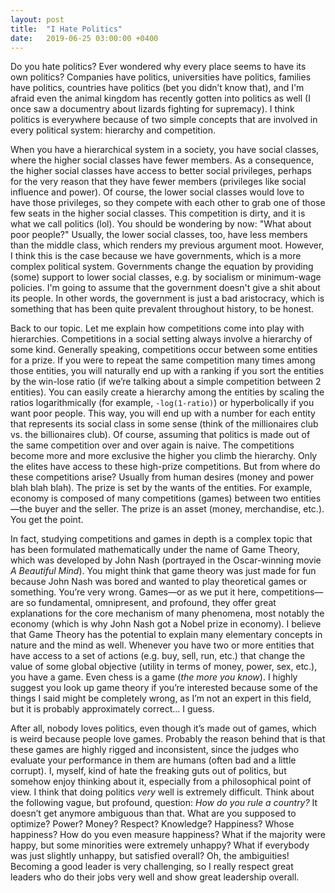 ```yaml
---
layout: post
title:  "I Hate Politics"
date:   2019-06-25 03:00:00 +0400
---
```


Do you hate politics? Ever wondered why every place seems to have its own politics?  Companies have politics, universities have politics, families have politics, countries have politics (bet you didn’t know that), and I'm afraid even the animal kingdom has recently gotten into politics as well (I once saw a documentry about lizards fighting for supremacy). I think politics is everywhere because of two simple concepts that are involved in every political system: hierarchy and competition.

When you have a hierarchical system in a society, you have social classes, where the higher social classes have fewer members. As a consequence, the higher social classes have access to better social privileges, perhaps for the very reason that they have fewer members (privileges like social influence and power). Of course, the lower social classes would love to have those privileges, so they compete with each other to grab one of those few seats in the higher social classes. This competition is dirty, and it is what we call politics (lol). You should be wondering by now: "What about poor people?" Usually, the lower social classes, too, have less members than the middle class, which renders my previous argument moot. However, I think this is the case because we have governments, which is a more complex political system. Governments change the equation by providing (some) support to lower social classes, e.g. by socialism or minimum-wage policies. I'm going to assume that the government doesn't give a shit about its people. In other words, the government is just a bad aristocracy, which is something that has been quite prevalent throughout history, to be honest.

Back to our topic. Let me explain how competitions come into play with hierarchies. Competitions in a social setting always involve a hierarchy of some kind. Generally speaking, competitions occur between some entities for a prize. If you were to repeat the same competition many times among those entities, you will naturally end up with a ranking if you sort the entities by the win-lose ratio (if we’re talking about a simple competition between 2 entities). You can easily create a hierarchy among the entities by scaling the ratios logarithmically (for example, `-log(1-ratio)`) or hyperbolically if you want poor people. This way, you will end up with a number for each entity that represents its social class in some sense (think of the millionaires club vs. the billionaires club). Of course, assuming that politics is made out of the same competition over and over again is naive. The competitions become more and more exclusive the higher you climb the hierarchy. Only the elites have access to these high-prize competitions. But from where do these competitions arise? Usually from human desires (money and power blah blah blah). The prize is set by the wants of the entities. For example, economy is composed of many competitions (games) between two entities—the buyer and the seller. The prize is an asset (money, merchandise, etc.). You get the point.

In fact, studying competitions and games in depth is a complex topic that has been formulated mathematically under the name of Game Theory, which was developed by John Nash (portrayed in the Oscar-winning movie *A Beautiful Mind*). You might think that game theory was just made for fun because John Nash was bored and wanted to play theoretical games or something. You’re very wrong. Games—or as we put it here, competitions—are so fundamental, omnipresent, and profound, they offer great explanations for the core mechanism of many phenomena, most notably the economy (which is why John Nash got a Nobel prize in economy). I believe that Game Theory has the potential to explain many elementary concepts in nature and the mind as well. Whenever you have two or more entities that have access to a set of actions (e.g. buy, sell, run, etc.) that change the value of some global objective (utility in terms of money, power, sex, etc.), you have a game. Even chess is a game (*the more you know*). I highly suggest you look up game theory if you’re interested because some of the things I said might be completely wrong, as I’m not an expert in this field, but it is probably approximately correct... I guess.

After all, nobody loves politics, even though it’s made out of games, which is weird because people love games. Probably the reason behind that is that these games are highly rigged and inconsistent, since the judges who evaluate your performance in them are humans (often bad and a little corrupt). I, myself, kind of hate the freaking guts out of politics, but somehow enjoy thinking about it, especially from a philosophical point of view. I think that doing politics *very* well is extremely difficult. Think about the following vague, but profound, question: *How do you rule a country?* It doesn’t get anymore ambiguous than that. What are you supposed to optimize? Power? Money? Respect? Knowledge? Happiness? Whose happiness? How do you even measure happiness? What if the majority were happy, but some minorities were extremely unhappy? What if everybody was just slightly unhappy, but satisfied overall? Oh, the ambiguities! Becoming a good leader is very challenging, so I really respect great leaders who do their jobs very well and show great leadership overall.

